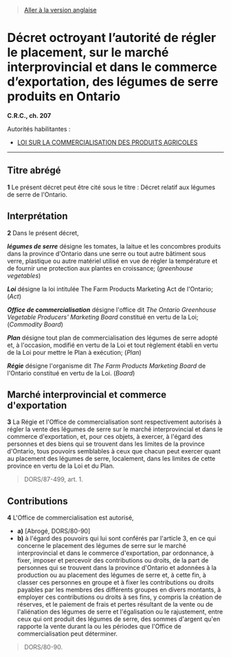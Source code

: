 > [Aller à la version anglaise](/en/Regulations/Consolidated%20Regulations%20of%20Canada/201-300/C.R.C.,%20c.%20207.md)

# Décret octroyant l’autorité de régler le placement, sur le marché interprovincial et dans le commerce d’exportation, des légumes de serre produits en Ontario

**C.R.C., ch. 207**

Autorités habilitantes : 
- [LOI SUR LA COMMERCIALISATION DES PRODUITS AGRICOLES](/fr/Lois/Lois%20révisées%20du%20Canada/A/A-6.md)

----------



## Titre abrégé


**1** Le présent décret peut être cité sous le titre : Décret relatif aux légumes de serre de l'Ontario.




## Interprétation


**2** Dans le présent décret,

***légumes de serre*** désigne les tomates, la laitue et les concombres produits dans la province d'Ontario dans une serre ou tout autre bâtiment sous verre, plastique ou autre matériel utilisé en vue de régler la température et de fournir une protection aux plantes en croissance; (*greenhouse vegetables*)

***Loi*** désigne la loi intitulée The Farm Products Marketing Act de l'Ontario; (*Act*)

***Office de commercialisation*** désigne l'office dit *The Ontario Greenhouse Vegetable Producers' Marketing Board* constitué en vertu de la Loi; (*Commodity Board*)

***Plan*** désigne tout plan de commercialisation des légumes de serre adopté et, à l'occasion, modifié en vertu de la Loi et tout règlement établi en vertu de la Loi pour mettre le Plan à exécution; (*Plan*)

***Régie*** désigne l'organisme dit *The Farm Products Marketing Board* de l'Ontario constitué en vertu de la Loi. (*Board*)




## Marché interprovincial et commerce d'exportation


**3** La Régie et l'Office de commercialisation sont respectivement autorisés à régler la vente des légumes de serre sur le marché interprovincial et dans le commerce d'exportation, et, pour ces objets, à exercer, à l'égard des personnes et des biens qui se trouvent dans les limites de la province d'Ontario, tous pouvoirs semblables à ceux que chacun peut exercer quant au placement des légumes de serre, localement, dans les limites de cette province en vertu de la Loi et du Plan.
> DORS/87-499, art. 1.





## Contributions


**4** L'Office de commercialisation est autorisé,
- **a)** [Abrogé, DORS/80-90]
- **b)** à l'égard des pouvoirs qui lui sont conférés par l'article 3, en ce qui concerne le placement des légumes de serre sur le marché interprovincial et dans le commerce d'exportation,
par ordonnance, à fixer, imposer et percevoir des contributions ou droits, de la part de personnes qui se trouvent dans la province d'Ontario et adonnées à la production ou au placement des légumes de serre et, à cette fin, à classer ces personnes en groupe et à fixer les contributions ou droits payables par les membres des différents groupes en divers montants, à employer ces contributions ou droits à ses fins, y compris la création de réserves, et le paiement de frais et pertes résultant de la vente ou de l'aliénation des légumes de serre et l'égalisation ou le rajustement, entre ceux qui ont produit des légumes de serre, des sommes d'argent qu'en rapporte la vente durant la ou les périodes que l'Office de commercialisation peut déterminer.
> DORS/80-90.



